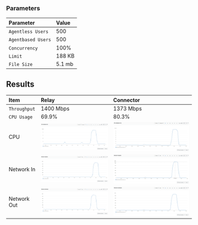 
### Parameters

| Parameter | Value                |
| :-------- |:------------------------- |
| `Agentless Users` | 500 |
| `Agentbased Users` | 500 |
| `Concurrency` | 100% |
| `Limit` | 188 KB |
| `File Size` | 5.1 mb |

## Results


|  Item | Relay            | Connector |
| :------------------------- |:------------------------- |:------------------------- |
| `Throughput` | 1400 Mbps | 1373 Mbps |
| `CPU Usage` | 69.9% | 80.3% |
| CPU | ![](relay/relay-cpu.png) |  ![](connector/connector-cpu.png) |
| Network In | ![](relay/relay-network-in.png) |  ![](connector/connector-network-in.png) |
| Network Out | ![](relay/relay-network-out.png) |  ![](connector/connector-network-out.png) |